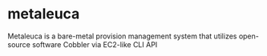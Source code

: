 metaleuca
=========

Metaleuca is a bare-metal provision management system that utilizes open-source software Cobbler via EC2-like CLI API